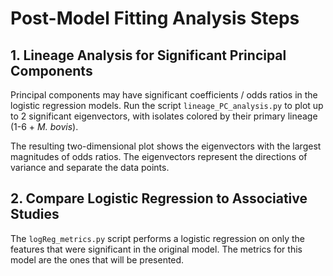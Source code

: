 # Post-Model Fitting Analysis Steps

## 1. Lineage Analysis for Significant Principal Components

Principal components may have significant coefficients / odds ratios in the logistic regression models. Run the script <code>lineage_PC_analysis.py</code> to plot up to 2 significant eigenvectors, with isolates colored by their primary lineage (1-6 + <i>M. bovis</i>). 

The resulting two-dimensional plot shows the eigenvectors with the largest magnitudes of odds ratios. The eigenvectors represent the directions of variance and separate the data points.

## 2. Compare Logistic Regression to Associative Studies

The `logReg_metrics.py` script performs a logistic regression on only the features that were significant in the original model. The metrics for this model are the ones that will be presented. 